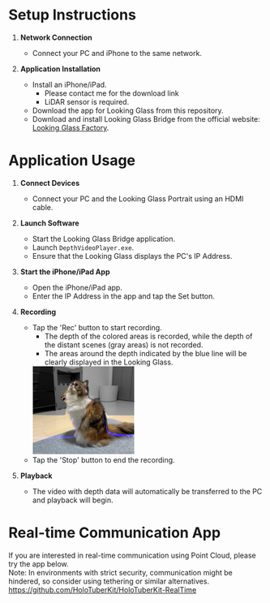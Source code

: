 # Setup Instructions

1. **Network Connection**
   - Connect your PC and iPhone to the same network.

2. **Application Installation**
   - Install an iPhone/iPad.
     * Please contact me for the download link
     * LiDAR sensor is required.
   - Download the app for Looking Glass from this repository.
   - Download and install Looking Glass Bridge from the official website: [Looking Glass Factory](https://lookingglassfactory.com/software/looking-glass-bridge).

# Application Usage

1. **Connect Devices**
   - Connect your PC and the Looking Glass Portrait using an HDMI cable.

2. **Launch Software**
   - Start the Looking Glass Bridge application.
   - Launch `DepthVideoPlayer.exe`.
   - Ensure that the Looking Glass displays the PC's IP Address.

3. **Start the iPhone/iPad App**
   - Open the iPhone/iPad app.
   - Enter the IP Address in the app and tap the Set button.

4. **Recording**
   - Tap the 'Rec' button to start recording.
     * The depth of the colored areas is recorded, while the depth of the distant scenes (gray areas) is not recorded.
     * The areas around the depth indicated by the blue line will be clearly displayed in the Looking Glass.
      <img src="https://github.com/TakashiYoshinaga/DepthVideoPlayer/blob/main/Materials/example.jpg?raw=true" width="200">
   - Tap the 'Stop' button to end the recording.

5. **Playback**
   - The video with depth data will automatically be transferred to the PC and playback will begin.
  
# Real-time Communication App
If you are interested in real-time communication using Point Cloud, please try the app below.  
Note: In environments with strict security, communication might be hindered, so consider using tethering or similar alternatives.  
https://github.com/HoloTuberKit/HoloTuberKit-RealTime


